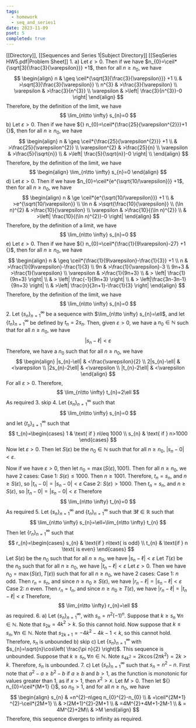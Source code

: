 ```yaml
---
tags:
  - homework
  - seq_and_series1
date: 2023-11-09
pset: 5
completed: true
---
```

[[Directory]], [[Sequences and Series 1|Subject Directory]]
[[SeqSeries HW5.pdf|Problem Sheet]]
1. 
a) Let ${} \varepsilon>0$. Then if we have $n_{0}=\ceil*{\sqrt[3]{\frac{3}{\varepsilon}}} +1$, then for all $n\geq n_{0}$, we have 
$$
\begin{align}
n & \geq \ceil*{\sqrt[3]{\frac{3}{\varepsilon}}} +1 \\
  & >\sqrt[3]{\frac{3}{\varepsilon}} \\
n^{3}  & >\frac{3}{\varepsilon} \\
\varepsilon & >\frac{3}{n^{3}} \\
\varepsilon & >\left| \frac{3}{n^{3}}-0 \right| 
\end{align}
$$
Therefore, by the definition of the limit, we have
$$
\lim_{n\tto \infty} s_{n}=0
$$
b) Let ${} \varepsilon>0 {}$. Then if we have ${} n_{0}=\ceil*{\frac{25}{\varepsilon^{2}}}+1 {}$, then for all $n\geq n_{0}$, we have
$$
\begin{align}
n & \geq \ceil*{\frac{25}{\varepsilon^{2}}} +1 \\
  & >\frac{25}{\varepsilon^{2}} \\
\varepsilon^{2} & >\frac{25}{n} \\
\varepsilon & >\frac{5}{\sqrt{n}} \\
 & >\left| \frac{5}{\sqrt{n}}-0 \right|  \\
\end{align}
$$
Therefore, by the definition of the limit, we have
$$
\begin{align}
\lim_{n\tto \infty} s_{n}=0
\end{align}
$$
d) Let ${} \varepsilon>0 {}$. Then if we have $n_{0}=\ceil*{e^{\sqrt{10/\varepsilon}}} +1$, then for all ${} n \geq n_{0} {}$, we have
$$
\begin{align}
n & \ge \ceil*{e^{\sqrt{10/\varepsilon}}} +1 \\
 & >e^{\sqrt{10/\varepsilon}} \\
\ln n & >\sqrt{\frac{10}{\varepsilon}} \\
(\ln n)^{2} & >\frac{10}{\varepsilon} \\
\varepsilon & >\frac{10}{(\ln n)^{2}} \\
 & >\left| \frac{10}{(\ln n)^{2}}-0 \right| 
\end{align}
$$
Therefore, by the definition of a limit, we have
$$
\lim_{n\tto \infty} s_{n}=0
$$
e) Let $\varepsilon>0$. Then if we have ${} n_{0}=\ceil*{\frac{1}{9\varepsilon}-27} +1 {}$, then for all $n\geq n_{0} {}$, we have
$$
\begin{align}
n & \geq \ceil*{\frac{1}{9\varepsilon}-\frac{1}{3}} +1 \\
n & >\frac{1}{9\varepsilon}-\frac{1}{3} \\
9n & >\frac{1}{\varepsilon}-3 \\
9n+3 & >\frac{1}{\varepsilon} \\
\varepsilon & >\frac{1}{9n+3} \\
 & > \left| \frac{1}{9n+3} \right| \\
 & > \left| \frac{-1}{9n+3} \right|  \\
 & > \left|\frac{3n-3n-1}{9n+3} \right|  \\
 & >\left| \frac{n}{3n+1}-\frac{1}{3} \right| 
\end{align}
$$
Therefore, by the definition of the limit, we have
$$
\lim_{n\tto \infty} s_{n}=0
$$
2. 
Let ${} \{ s_{n} \}_{n=1}^{\infty} {}$ be a sequence with $\lim_{n\tto \infty} s_{n}=\ell$, and let ${} \{ t_{n} \}^{\infty}_{n=1} {}$ be defined by ${} t_{n}=2s_{n} {}$. Then, given $\varepsilon>0$, we have a ${} n_{0} \in \mathbb{N}$ such that for all $n\geq n_{0}$, we have
$$
|s_{n}-\ell|<\varepsilon
$$
Therefore, we have a $n_{0}$ such that for all $n\geq n_{0}$, we have
$$
\begin{align}
 |s_{n}-\ell| & <\frac{\varepsilon}{2}   \\
2|s_{n}-\ell| & <\varepsilon \\
|2s_{n}-2\ell| & <\varepsilon \\
|t_{n}-2\ell| & <\varepsilon
 \end{align}
$$
For all ${} \varepsilon>0 {}$. Therefore, 
$$
\lim_{n\tto \infty} t_{n}=2\ell
$$
As required
3. 
skip
4. 
Let ${} \{ s_{n} \}_{n=1}^{\infty} {}$ such that 
$$
\lim_{n\tto \infty} s_{n}=0
$$
and let ${} \{t_{s}\}_{s=1}^{\infty}  {}$ such that
$$
t_{n}=\begin{cases}
1 & \text{ if } n\leq 1000 \\
s_{n} & \text{ if } n>1000
\end{cases}
$$
Now let ${} \varepsilon>0$. Then let $S(\varepsilon)$ be the ${} n_{0}\in \mathbb{N}$ such that for all $n\geq n_{0}$, ${} |s_{n}-0|<\varepsilon {}$. 

Now if we have $\varepsilon>0 {}$, then let ${} n_{0}=\max(S(\varepsilon),\, 1001) {}$. Then for all $n\geq n_{0}$, we have 2 cases: 
Case 1: ${} S(\varepsilon)\leq 1000 {}$. Then ${} n\geq 1001 {}$. Therefore, $t_{n}=s_{n}$, and ${} n\geq S(\varepsilon)$, so ${} |t_{n}-0|=|s_{n}-0|<\varepsilon {}$
Case 2: ${} S(\varepsilon)>1000 {}$. Then ${} t_{n}=s_{n} {}$, and ${} n\geq S(\varepsilon) {}$, so $|t_{n}-0|=|s_{n}-0|<\varepsilon$
Therefore
$$
\lim_{n\tto \infty} t_{n}=0
$$
As required
5. Let ${} \{s_{n}\}_{n=1}^{\infty}  {}$ and ${} \{t_{n}\}_{n=1}^{\infty}  {}$ such that ${} \exists \ell \in \mathbb{R} {}$ such that
$$
\lim_{n\tto \infty} s_{n}=\ell=\lim_{n\tto \infty} t_{n}
$$
Then let ${} \{r_{n}\}_{n=1}^{\infty}  {}$ such that
$$
r_{n}=\begin{cases}
s_{n} & \text{if } n\text{ is odd} \\
t_{n} & \text{if } n \text{ is even}
\end{cases}
$$
Let ${} S(\varepsilon) {}$ be the $n_{0}$ such that for all $n\geq n_{0}$, we have $|s_{n}-\ell|<\varepsilon$
Let ${} T(\varepsilon) {}$ be the $n_{0}$ such that for all $n\geq n_{0}$, we have ${} |t_{n}-\ell|<\varepsilon {}$
Let $\varepsilon>0$. Then we have $n_{0}=\max(S(\varepsilon),\, T(\varepsilon))$ such that for all $n\geq n_{0}$, we have 2 cases:
Case 1: $n$ odd. Then ${} r_{n}=s_{n} {}$, and since $n\geq n_{0}\geq S(\varepsilon)$, we have ${} |r_{n}-\ell|=|s_{n}-\ell|<\varepsilon {}$
Case 2: ${} n {}$ even. Then ${} r_{n}=t_{n} {}$, and since ${} n\geq n_{0}\geq T(\varepsilon)$, we have ${} |r_{n}-\ell|=|t_{n}-\ell|<\varepsilon$
Therefore, 
$$
\lim_{n\tto \infty} r_{n}=\ell
$$
as required.
6. a)
Let ${} \{s_{n}\}_{n=1}^{\infty}  {}$, with ${} s_{n}=n^{2}(-1)^{n} {}$. Suppose that ${} k\geq s_{n} {}$ ${} \forall n \in \mathbb{N}$. Note that ${} s_{2k}=4k^{2}>k {}$. So this cannot hold. Now suppose that ${} k\leq s_{n},\, \forall n \in \mathbb{N} {}$. Note that ${} s_{2k+1}=-4k^{2}-4k-1<k {}$, so this cannot hold. Therefore, ${} s_{n}$ is unbounded
b) 
skip
c)
Let ${} \{s_{n}\}_{n=1}^{\infty}  {}$ with $s_{n}=\sqrt{n}\cos\left( \frac{\pi n}{2} \right)$. This sequence is unbounded. Suppose that ${} k\geq s_{n},\, \forall n \in \mathbb{N} {}$.
Note $s_{4k^{2}}=2k\cos(2\pi k^{2})=2k>k$. Therefore, $s_{n}$ is unbounded.
7. 
c) 
Let ${} \{s_{n}\}_{n=1}^{\infty}  {}$ such that $s_{n}=n^{2}-n {}$. First note that ${} a^{2}-a\geq b^{2}-b {}$ if $a\geq b {}$ and $b>1 {}$, as the function is monotonic for values greater than $1 {}$, as if $x>1 {}$, then $x^{2}>x {}$.
Let $M>0 {}$. Then let ${} n_{0}=\ceil*{M+1} {}$, so ${} n_{0}>1 {}$, and for all ${} n\geq n_{0} {}$, we have
$$
\begin{align}
 s_{n} & =n^{2}-n\geq n_{0}^{2}-n_{0}   \\
 & =\ceil*{2M+1} ^{2}-\ceil*{2M+1}  \\
 & >(2M+1)^{2}-2M+1 \\
 & =4M^{2}+4M+1-2M-1 \\
 & = 4M^{2}+2M\\
  & >M
 \end{align}
$$
Therefore, this sequence diverges to infinity as required.